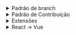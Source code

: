 <details>
  <summary>Padrão de branch</summary>
    
  - **ESCOPO:** Deve refletir a funcionalidade ou tela que está sendo trabalhada.
  - **NUMERODATAREFA:** O número da tarefa ou issue correspondente.
    
  ### Exemplos de branches:
    Tarefa: Tela/modal de Prêmios (#1)
    Nome da Branch: AWARD-1

    Tarefa: Tela/modal de Prêmios (#3)
    Nome da Branch: LOGIN-3
    
</details>

<details>
  <summary>Padrão de Contribuição</summary>
  
  - **Mensagens de Commit:** Devem seguir o formato:  
    ```
    [NOME DA BRANCH] - [Descrição da alteração]
    ```
  
  ### Exemplos de branches:
  
  - **Tarefa:** Tela/modal de Prêmios (#1)  
    - **Nome da Branch:** `AWARD-1`  
    - **Exemplo de Commit:** `AWARD-1 - adicionar modal de prêmios`  

  - **Tarefa:** Tela de Login (#3)  
    - **Nome da Branch:** `LOGIN-3`  
    - **Exemplo de Commit:** `LOGIN-3 - corrigir validação do formulário`  

</details>

<details>
  <summary>Extensões</summary>
</details>

<details>
  <summary>React -> Vue</summary>
</details>


